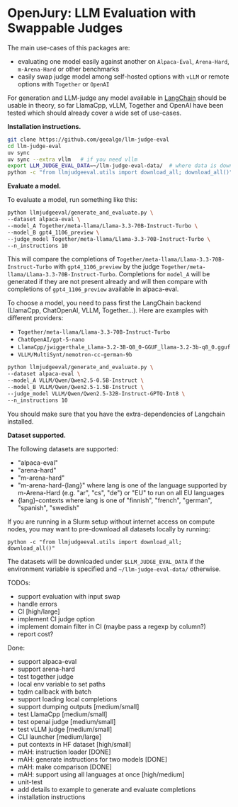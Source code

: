 # OpenJury: LLM Evaluation with Swappable Judges

The main use-cases of this packages are:
* evaluating one model easily against another on `Alpaca-Eval`, `Arena-Hard`, `m-Arena-Hard` or other benchmarks
* easily swap judge model among self-hosted options with `vLLM` or remote options with `Together` or `OpenAI`

For generation and LLM-judge any model available in [LangChain](https://python.langchain.com/docs/integrations/chat/]) should be usable in theory, so far LlamaCpp, vLLM, 
Together and OpenAI have been tested which should already cover a wide set of use-cases.


**Installation instructions.**

```bash
git clone https://github.com/geoalgo/llm-judge-eval
cd llm-judge-eval
uv sync 
uv sync --extra vllm   # if you need vllm
export LLM_JUDGE_EVAL_DATA=~/llm-judge-eval-data/  # where data is downloaded
python -c "from llmjudgeeval.utils import download_all; download_all()"  # if you need to download all datasets at once
```


**Evaluate a model.** 

To evaluate a model, run something like this:
```bash
python llmjudgeeval/generate_and_evaluate.py \
--dataset alpaca-eval \
--model_A Together/meta-llama/Llama-3.3-70B-Instruct-Turbo \
--model_B gpt4_1106_preview \
--judge_model Together/meta-llama/Llama-3.3-70B-Instruct-Turbo \
--n_instructions 10 
```

This will compare the completions of `Together/meta-llama/Llama-3.3-70B-Instruct-Turbo` with `gpt4_1106_preview` 
by the judge `Together/meta-llama/Llama-3.3-70B-Instruct-Turbo`. Completions for `model_A` will be generated if they 
are not present already and will then compare with completions
of `gpt4_1106_preview` available in alpaca-eval.

To choose a model, you need to pass first the LangChain backend (LlamaCpp, ChatOpenAI, VLLM, Together...).
Here are examples with different providers:
* `Together/meta-llama/Llama-3.3-70B-Instruct-Turbo` 
* `ChatOpenAI/gpt-5-nano`
* `LlamaCpp/jwiggerthale_Llama-3.2-3B-Q8_0-GGUF_llama-3.2-3b-q8_0.gguf`
* `VLLM/MultiSynt/nemotron-cc-german-9b`

```bash
python llmjudgeeval/generate_and_evaluate.py \
--dataset alpaca-eval \
--model_A VLLM/Qwen/Qwen2.5-0.5B-Instruct \
--model_B VLLM/Qwen/Qwen2.5-1.5B-Instruct \
--judge_model VLLM/Qwen/Qwen2.5-32B-Instruct-GPTQ-Int8 \
--n_instructions 10 
```

You should make sure that you have the extra-dependencies of Langchain installed.

**Dataset supported.**

The following datasets are supported:
* "alpaca-eval"
* "arena-hard"
* "m-arena-hard"
* "m-arena-hard-{lang}" where lang is one of the language supported by m-Arena-Hard (e.g. "ar", "cs", "de") or "EU" to 
run on all EU languages
* {lang}-contexts where lang is one of "finnish", "french", "german", "spanish", "swedish"

If you are running in a Slurm setup without internet access on compute nodes, you may want to pre-download all datasets
locally by running:

```
python -c "from llmjudgeeval.utils import download_all; download_all()"
```

The datasets will be downloaded under `$LLM_JUDGE_EVAL_DATA` if the environment variable is specified and 
`~/llm-judge-eval-data/` otherwise. 

TODOs:
* support evaluation with input swap 
* handle errors
* CI [high/large]
* implement CI judge option
* implement domain filter in CI (maybe pass a regexp by column?)
* report cost? 

Done:
* support alpaca-eval
* support arena-hard
* test together judge
* local env variable to set paths
* tqdm callback with batch
* support loading local completions
* support dumping outputs [medium/small]
* test LlamaCpp [medium/small]
* test openai judge [medium/small]
* test vLLM judge [medium/small]
* CLI launcher [medium/large]
* put contexts in HF dataset [high/small]
* mAH: instruction loader [DONE]
* mAH: generate instructions for two models [DONE] 
* mAH: make comparison [DONE]
* mAH: support using all languages at once [high/medium]
* unit-test
* add details to example to generate and evaluate completions
* installation instructions
